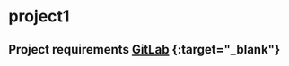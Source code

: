 # project1

## Project requirements [GitLab](https://gt.bootcampcontent.com/GT-Coding-Boot-Camp/gt-ge-data-pt-03-2020-e-c/blob/master/07-Project-1/1/data-07-1-projects-collaboration-with-git.pdf) {:target="_blank"}
